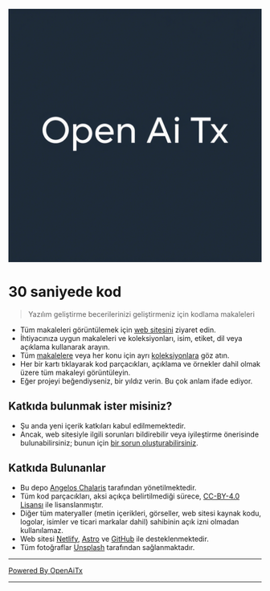 [![Logo](/logo.png)](https://30secondsofcode.org/js/p/1)

# 30 saniyede kod

> Yazılım geliştirme becerilerinizi geliştirmeniz için kodlama makaleleri

* Tüm makaleleri görüntülemek için [web sitesini](https://30secondsofcode.org) ziyaret edin.
* İhtiyacınıza uygun makaleleri ve koleksiyonları, isim, etiket, dil veya açıklama kullanarak arayın.
* Tüm [makalelere](https://30secondsofcode.org/snippets/p/1) veya her konu için ayrı [koleksiyonlara](https://30secondsofcode.org/collections/p/1) göz atın.
* Her bir kartı tıklayarak kod parçacıkları, açıklama ve örnekler dahil olmak üzere tüm makaleyi görüntüleyin.
* Eğer projeyi beğendiyseniz, bir yıldız verin. Bu çok anlam ifade ediyor.

## Katkıda bulunmak ister misiniz?

* Şu anda yeni içerik katkıları kabul edilmemektedir.
* Ancak, web sitesiyle ilgili sorunları bildirebilir veya iyileştirme önerisinde bulunabilirsiniz; bunun için [bir sorun oluşturabilirsiniz](https://github.com/Chalarangelo/30-seconds-of-code/issues/new).

## Katkıda Bulunanlar

* Bu depo [Angelos Chalaris](https://github.com/Chalarangelo) tarafından yönetilmektedir.
* Tüm kod parçacıkları, aksi açıkça belirtilmediği sürece, [CC-BY-4.0 Lisansı](https://creativecommons.org/licenses/by/4.0/) ile lisanslanmıştır.
* Diğer tüm materyaller (metin içerikleri, görseller, web sitesi kaynak kodu, logolar, isimler ve ticari markalar dahil) sahibinin açık izni olmadan kullanılamaz.
* Web sitesi [Netlify](https://www.netlify.com/), [Astro](https://astro.build/) ve [GitHub](https://github.com/) ile desteklenmektedir.
* Tüm fotoğraflar [Unsplash](https://unsplash.com/collections/9387655/30-seconds-of-code-images) tarafından sağlanmaktadır.


---


[Powered By OpenAiTx](https://github.com/OpenAiTx/OpenAiTx)


---